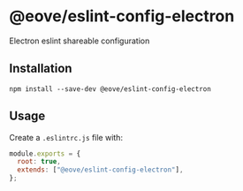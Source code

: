 # @eove/eslint-config-electron

Electron eslint shareable configuration

## Installation

```
npm install --save-dev @eove/eslint-config-electron
```

## Usage

Create a `.eslintrc.js` file with:

```js
module.exports = {
  root: true,
  extends: ["@eove/eslint-config-electron"],
};
```
